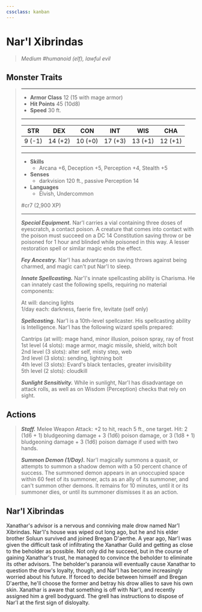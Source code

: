 ```yaml
---
cssclass: kanban
---
```


# Nar'l Xibrindas
>*Medium #humanoid (elf), lawful evil*
## Monster Traits
>___
>- **Armor Class** 12 (15 with mage armor)
>- **Hit Points** 45 (10d8)
>- **Speed** 30 ft.
>___
>|STR|DEX|CON|INT|WIS|CHA|
>|:---:|:---:|:---:|:---:|:---:|:---:|
>|9 (-1)|14 (+2)|10 (+0)|17 (+3)|13 (+1)|12 (+1)|
>___
>- **Skills**
>	 - Arcana +6, Deception +5, Perception +4, Stealth +5
>- **Senses**
>	 - darkvision 120 ft., passive Perception 14
>- **Languages**
>	 - Elvish, Undercommon
>
> #cr7 (2,900 XP)
>___
>***Special Equipment.*** Nar'l carries a vial containing three doses of eyescratch, a contact poison. A creature that comes into contact with the poison must succeed on a DC 14 Constitution saving throw or be poisoned for 1 hour and blinded while poisoned in this way. A lesser restoration spell or similar magic ends the effect.  
>
>***Fey Ancestry.*** Nar'l has advantage on saving throws against being charmed, and magic can't put Nar'l to sleep.  
>
>***Innate Spellcasting.*** Nar'l's innate spellcasting ability is Charisma. He can innately cast the following spells, requiring no material components:  
>
>At will: dancing lights  
>1/day each: darkness, faerie fire, levitate (self only)  
>
>
>***Spellcasting.*** Nar'l is a 10th-level spellcaster. His spellcasting ability is Intelligence. Nar'l has the following wizard spells prepared:  
>
>Cantrips (at will): mage hand, minor illusion, poison spray, ray of frost  
>1st level (4 slots): mage armor, magic missile, shield, witch bolt  
>2nd level (3 slots): alter self, misty step, web  
>3rd level (3 slots): sending, lightning bolt  
>4th level (3 slots): Evard's black tentacles, greater invisibility  
>5th level (2 slots): cloudkill  
>
>
>***Sunlight Sensitivity.*** While in sunlight, Nar'l has disadvantage on attack rolls, as well as on Wisdom (Perception) checks that rely on sight.  
>
## Actions
>***Staff.*** Melee Weapon Attack: +2 to hit, reach 5 ft., one target. Hit: 2 (1d6 + 1) bludgeoning damage + 3 (1d6) poison damage, or 3 (1d8 + 1) bludgeoning damage + 3 (1d6) poison damage if used with two hands.  
>
>***Summon Demon (1/Day).*** Nar'l magically summons a quasit, or attempts to summon a shadow demon with a 50 percent chance of success. The summoned demon appears in an unoccupied space within 60 feet of its summoner, acts as an ally of its summoner, and can't summon other demons. It remains for 10 minutes, until it or its summoner dies, or until its summoner dismisses it as an action.
## Nar'l Xibrindas
Xanathar's advisor is a nervous and conniving male drow named Nar'l Xibrindas. Nar'l's house was wiped out long ago, but he and his elder brother Soluun survived and joined Bregan D'aerthe. A year ago, Nar'l was given the difficult task of infiltrating the Xanathar Guild and getting as close to the beholder as possible. Not only did he succeed, but in the course of gaining Xanathar's trust, he managed to convince the beholder to eliminate its other advisors. The beholder's paranoia will eventually cause Xanathar to question the drow's loyalty, though, and Nar'l has become increasingly worried about his future. If forced to decide between himself and Bregan D'aerthe, he'll choose the former and betray his drow allies to save his own skin.
Xanathar is aware that something is off with Nar'l, and recently assigned him a grell bodyguard. The grell has instructions to dispose of Nar'l at the first sign of disloyalty.